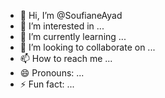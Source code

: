 - 👋 Hi, I’m @SoufianeAyad
- 👀 I’m interested in ...
- 🌱 I’m currently learning ...
- 💞️ I’m looking to collaborate on ...
- 📫 How to reach me ...
- 😄 Pronouns: ...
- ⚡ Fun fact: ...

<!---
SoufianeAyad/SoufianeAyad is a ✨ special ✨ repository because its `README.md` (this file) appears on your GitHub profile.
You can click the Preview link to take a look at your changes.
--->
